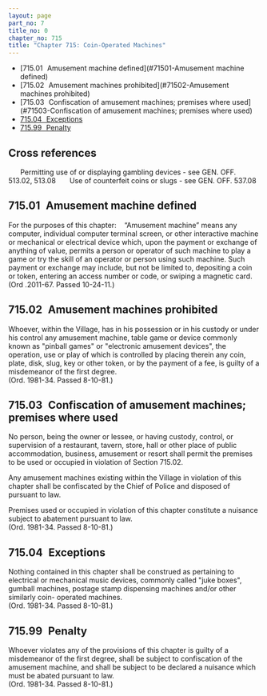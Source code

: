 ```yaml
---
layout: page
part_no: 7
title_no: 0
chapter_no: 715
title: "Chapter 715: Coin-Operated Machines"
---
```


* [715.01   Amusement machine defined](#71501-Amusement machine defined)
* [715.02   Amusement machines prohibited](#71502-Amusement machines prohibited)
* [715.03   Confiscation of amusement machines; premises where used](#71503-Confiscation of amusement machines; premises where used)
* [715.04   Exceptions](#71504-Exceptions)
* [715.99   Penalty](#71599-Penalty)

## Cross references

      Permitting use of or displaying gambling devices - see GEN. OFF. 
513.02,
513.08
      Use of counterfeit coins or slugs - see GEN. OFF.
537.08

## 715.01   Amusement machine defined

For the purposes of this chapter:
   “Amusement machine” means any computer, individual computer terminal screen,
or other interactive machine or mechanical or electrical device which, upon the
payment or exchange of anything of value, permits a person or operator of such
machine to play a game or try the skill of an operator or person using such
machine. Such payment or exchange may include, but not be limited to,
depositing a coin or token, entering an access number or code, or swiping a
magnetic card. 
(Ord .2011-67. Passed 10-24-11.)

## 715.02   Amusement machines prohibited

Whoever, within the Village, has in his possession or in his custody or
under his control any amusement machine, table game or device commonly known as
"pinball games" or "electronic amusement devices", the operation, use or play
of which is controlled by placing therein any coin, plate, disk, slug, key or
other token, or by the payment of a fee, is guilty of a misdemeanor of the
first degree.  
(Ord. 1981-34. Passed 8-10-81.)

## 715.03   Confiscation of amusement machines; premises where used

No person, being the owner or lessee, or having custody, control, or
supervision of a restaurant, tavern, store, hall or other place of public
accommodation, business, amusement or resort shall permit the premises to be
used or occupied in violation of Section 715.02.

Any amusement machines existing within the Village in violation of this
chapter shall be confiscated by the Chief of Police and disposed of pursuant to
law.

Premises used or occupied in violation of this chapter constitute a nuisance
subject
to abatement pursuant to law.  
(Ord. 1981-34. Passed 8-10-81.)

## 715.04   Exceptions

Nothing contained in this chapter shall be construed as pertaining to
electrical or mechanical music devices, commonly called "juke boxes", gumball
machines, postage stamp dispensing machines and/or other similarly coin-
operated machines.  
(Ord. 1981-34. Passed 8-10-81.)

## 715.99   Penalty

Whoever violates any of the provisions of this chapter is guilty of a
misdemeanor of the first degree, shall be subject to confiscation of the
amusement machine, and shall be subject to be declared a nuisance which must be
abated pursuant to law.  
(Ord. 1981-34. Passed 8-10-81.)
